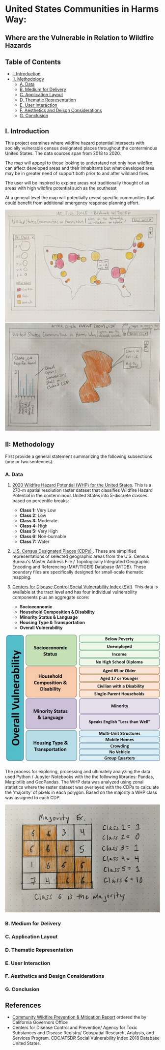 # United States Communities in Harms Way:
## **Where are the Vulnerable in Relation to Wildfire Hazards**  

<!-- TOC -->

## Table of Contents
- [I. Introduction](#introduction)
- [II. Methodology](#II-Methodology)
   - [A. Data](#a-data)
   - [B. Medium for Delivery](#b-medium-for-delivery)
   - [C. Application Layout](#c-application-layout)
   - [D. Thematic Representation](#d-thematic-representation)
   - [E. User Interaction](#e-user-interaction)
   - [F. Aesthetics and Deisgn Considerations](#f-aesthetics-design-considerations)
   - [G. Conclusion](#g-conclusion)
   
<!-- /TOC -->

## I. Introduction
This project examines where wildfire hazard potential intersects with socially vulnerable census designated places throughout the conterminous United States. The data sources span from 2018 to 2020. 

The map will appeal to those looking to understand not only how wildfire can affect developed areas and their inhabitants but what developed area may be in greater need of support both prior to and after wildland fires. 

The user will be inspired to explore areas not traditionally thought of as areas with high wildfire potential such as the southeast

At a general level the map will potentially reveal specific communities that could benefit from additional emergency response planning effort.

![Wire Frame 1](images/wireframe1.jpg)
![Wire Frame 2](images/wireframe2.jpg)

## II: Methodology
First provide a general statement summarizing the following subsections (one or two sentences).

### A. Data

1. [2020 Wildfire Hazard Potential (WHP) for the United States](https://www.fs.usda.gov/rmrs/datasets/wildfire-hazard-potential-united-states-270-m-version-2020-3rd-edition). This is a 270-m spatial resolution raster dataset that classifies Wildfire Hazard Potential in the conterminous United States into 5-discrete classes based on percentile breaks:   
       
    - **Class 1:** Very Low
    - **Class 2:** Low
    - **Class 3:** Moderate
    - **Class 4:** High
    - **Class 5:** Very High  
    - **Class 6:** Non-burnable  
    - **Class 7:** Water  

2. [U.S. Census Designated Places (CDPs) ](https://www2.census.gov/geo/tiger/GENZ2020/shp/cb_2020_us_place_500k.zip). These are simplified representations of selected geographic areas from the U.S. Census Bureau's Master Address File / Topologically Integrated Geographic Encoding and Referencing (MAF/TIGER) Database (MTDB). These boundary files are specifically designed for small-scale thematic mapping.    

3. [Centers for Disease Control Social Vulnerability Index (SVI)](https://www.atsdr.cdc.gov/placeandhealth/svi/documentation/SVI_documentation_2018.html). This data is available at the tract level and has four individual vulnerability components plus an aggregate score:  

    - **Socioeconomic**
    - **Household Composition & Disability**
    - **Minority Status & Language**
    - **Housing Type & Transportation**
    - **Overall Vulnerability**  

![SVI Classes](images/CDC-SVI-Variables.jpg)

The process for exploring, processing and ultimately analyzing the data used Python / Jupyter Notebooks with the the following libraries: Pandas, Matplotlib and GeoPandas. The WHP data was analyzed using zonal statistics where the raster dataset was overlayed with the CDPs to calculate the 'majority' of pixels in each polygon. Based on the majority a WHP class was assigned to each CDP. 

![Majority](images/majority.jpg)




### B. Medium for Delivery
### C. Application Layout
### D. Thematic Representation
### E. User Interaction
### F. Aesthetics and Design Considerations
### G. Conclusion

## References
- [Community Wildfire Prevention & Mitigation Report](https://www.fire.ca.gov/media/5584/45-day-report-final.pdf) ordered the by California Governors Office
- Centers for Disease Control and Prevention/ Agency for Toxic Substances and Disease Registry/ Geospatial Research, Analysis, and Services Program. CDC/ATSDR Social Vulnerability Index 2018 Database United States.